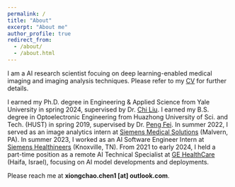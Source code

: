 ```yaml
---
permalink: /
title: "About"
excerpt: "About me"
author_profile: true
redirect_from: 
  - /about/
  - /about.html
---
```


I am a AI research scientist focuing on deep learning-enabled medical imaging and imaging analysis techniques. Please refer to my [CV](https://xiongchaochen.github.io/cv/) for further details. 

I earned my Ph.D. degree in Engineering & Applied Science from Yale University in spring 2024, supervised by Dr. [Chi Liu](https://medicine.yale.edu/profile/chi_liu/). I earned my B.S. degree in Optoelectronic Engineering from Huazhong University of Sci. and Tech. (HUST) in spring 2019, supervised by Dr. [Peng Fei](http://faculty.hust.edu.cn/feipeng/zh_CN/index.htm). In summer 2022, I served as an image analytics intern at [Siemens Medical Solutions](https://www.siemens-healthineers.com/) (Malvern, PA). In summer 2023, I worked as an AI Software Engineer Intern at [Siemens Healthineers](https://www.siemens-healthineers.com/) (Knoxville, TN). From 2021 to early 2024, I held a part-time position as a remote AI Technical Specialist at [GE HealthCare](https://www.gehealthcare.com/) (Haifa, Israel), focusing on AI model developments and deployments.

Please reach me at **xiongchao.chen1 [at] outlook.com**.



